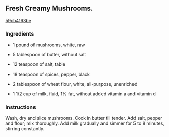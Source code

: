 ## Fresh Creamy Mushrooms.

[59cb4163be](http://www.food.com/recipe/fresh-creamy-mushrooms-44786)

### Ingredients

 - 1 pound of mushrooms, white, raw

 - 5 tablespoon of butter, without salt

 - 12 teaspoon of salt, table

 - 18 teaspoon of spices, pepper, black

 - 2 tablespoon of wheat flour, white, all-purpose, unenriched

 - 1 1/2 cup of milk, fluid, 1% fat, without added vitamin a and vitamin d

### Instructions

Wash, dry and slice mushrooms. Cook in butter till tender. Add salt, pepper and flour; mix thoroughly. Add milk gradually and simmer for 5 to 8 minutes, stirring constantly.